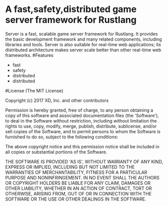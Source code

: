 # A fast,safety,distributed game server framework for Rustlang
Server is a fast, scalable game server framework for Rustlang. It provides the basic development framework and many related components, including libraries and tools. Server is also suitable for real-time web applications; its distributed architecture makes server scale better than other real-time web frameworks.
#Features
* fast
* safety
* distributed
* distributed

#License
(The MIT License)

Copyright (c) 2017 XD, Inc. and other contributors

Permission is hereby granted, free of charge, to any person obtaining a copy of this software and associated documentation files (the 'Software'), to deal in the Software without restriction, including without limitation the rights to use, copy, modify, merge, publish, distribute, sublicense, and/or sell copies of the Software, and to permit persons to whom the Software is furnished to do so, subject to the following conditions:

The above copyright notice and this permission notice shall be included in all copies or substantial portions of the Software.

THE SOFTWARE IS PROVIDED 'AS IS', WITHOUT WARRANTY OF ANY KIND, EXPRESS OR IMPLIED, INCLUDING BUT NOT LIMITED TO THE WARRANTIES OF MERCHANTABILITY, FITNESS FOR A PARTICULAR PURPOSE AND NONINFRINGEMENT. IN NO EVENT SHALL THE AUTHORS OR COPYRIGHT HOLDERS BE LIABLE FOR ANY CLAIM, DAMAGES OR OTHER LIABILITY, WHETHER IN AN ACTION OF CONTRACT, TORT OR OTHERWISE, ARISING FROM, OUT OF OR IN CONNECTION WITH THE SOFTWARE OR THE USE OR OTHER DEALINGS IN THE SOFTWARE.